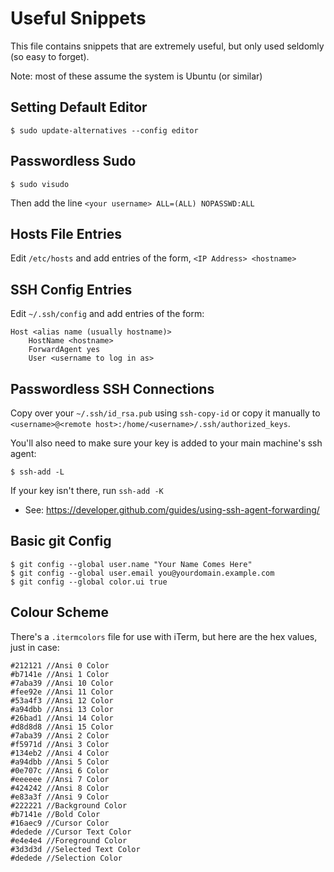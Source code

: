 # Useful Snippets

This file contains snippets that are extremely useful, but only used seldomly (so easy to forget).

Note: most of these assume the system is Ubuntu (or similar)

## Setting Default Editor

```
$ sudo update-alternatives --config editor
```

## Passwordless Sudo

```
$ sudo visudo
```

Then add the line `<your username> ALL=(ALL) NOPASSWD:ALL`

## Hosts File Entries

Edit `/etc/hosts` and add entries of the form, `<IP Address> <hostname>`

## SSH Config Entries

Edit `~/.ssh/config` and add entries of the form:

```
Host <alias name (usually hostname)>
    HostName <hostname>
    ForwardAgent yes
    User <username to log in as>
```

## Passwordless SSH Connections

Copy over your `~/.ssh/id_rsa.pub` using `ssh-copy-id` or copy it manually to `<username>@<remote host>:/home/<username>/.ssh/authorized_keys`.

You'll also need to make sure your key is added to your main machine's ssh agent:

```
$ ssh-add -L
```

If your key isn't there, run `ssh-add -K`
* See: https://developer.github.com/guides/using-ssh-agent-forwarding/

## Basic git Config

```
$ git config --global user.name "Your Name Comes Here"
$ git config --global user.email you@yourdomain.example.com
$ git config --global color.ui true
```

## Colour Scheme

There's a `.itermcolors` file for use with iTerm, but here are the hex values, just in case:

```
#212121 //Ansi 0 Color
#b7141e //Ansi 1 Color
#7aba39 //Ansi 10 Color
#fee92e //Ansi 11 Color
#53a4f3 //Ansi 12 Color
#a94dbb //Ansi 13 Color
#26bad1 //Ansi 14 Color
#d8d8d8 //Ansi 15 Color
#7aba39 //Ansi 2 Color
#f5971d //Ansi 3 Color
#134eb2 //Ansi 4 Color
#a94dbb //Ansi 5 Color
#0e707c //Ansi 6 Color
#eeeeee //Ansi 7 Color
#424242 //Ansi 8 Color
#e83a3f //Ansi 9 Color
#222221 //Background Color
#b7141e //Bold Color
#16aec9 //Cursor Color
#dedede //Cursor Text Color
#e4e4e4 //Foreground Color
#3d3d3d //Selected Text Color
#dedede //Selection Color
```

